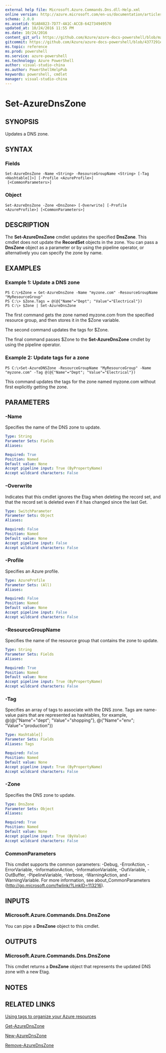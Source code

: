 ```yaml
---
external help file: Microsoft.Azure.Commands.Dns.dll-Help.xml
online version: http://azure.microsoft.com/en-us/documentation/articles/azure-preview-portal-using-tags/
schema: 2.0.0
ms.assetid: 91AB4823-7D77-4A1C-ACCB-642734949570
updated_at: 10/24/2016 11:55 PM
ms.date: 10/24/2016
content_git_url: https://github.com/Azure/azure-docs-powershell/blob/master/azureps-cmdlets-docs/ResourceManager/AzureRM.DNS/v0.9.8/Set-AzureDnsZone.md
gitcommit: https://github.com/Azure/azure-docs-powershell/blob/4377291ee360e58e2c1c5d644155daf6a0279055/azureps-cmdlets-docs/ResourceManager/AzureRM.DNS/v0.9.8/Set-AzureDnsZone.md
ms.topic: reference
ms.prod: powershell
ms.service: azure-powershell
ms.technology: Azure PowerShell
author: visual-studio-china
ms.author: PowerShellHelpPub
keywords: powershell, cmdlet
manager: visual-studio-china
---
```


# Set-AzureDnsZone

## SYNOPSIS
Updates a DNS zone.

## SYNTAX

### Fields
```
Set-AzureDnsZone -Name <String> -ResourceGroupName <String> [-Tag <Hashtable[]>] [-Profile <AzureProfile>]
 [<CommonParameters>]
```

### Object
```
Set-AzureDnsZone -Zone <DnsZone> [-Overwrite] [-Profile <AzureProfile>] [<CommonParameters>]
```

## DESCRIPTION
The **Set-AzureDnsZone** cmdlet updates the specified **DnsZone**.
This cmdlet does not update the **RecordSet** objects in the zone.
You can pass a **DnsZone** object as a parameter or by using the pipeline operator, or alternatively you can specify the zone by name.

## EXAMPLES

### Example 1: Update a DNS zone
```
PS C:\>$Zone = Get-AzureDnsZone -Name "myzone.com" -ResourceGroupName "MyResourceGroup"  
PS C:\> $Zone.Tags = @(@{"Name"="Dept"; "Value"="Electrical"})
PS C:\> $Zone | Set-AzureDnsZone
```

The first command gets the zone named myzone.com from the specified resource group, and then stores it in the $Zone variable.

The second command updates the tags for $Zone.

The final command passes $Zone to the **Set-AzureDnsZone** cmdlet by using the pipeline operator.

### Example 2: Update tags for a zone
```
PS C:\>Set-AzureDNSZone -ResourceGroupName "MyResourceGroup" -Name "myzone.com" -Tag @(@{"Name"="Dept"; "Value"="Electrical"})
```

This command updates the tags for the zone named myzone.com without first explicitly getting the zone.

## PARAMETERS

### -Name
Specifies the name of the DNS zone to update.

```yaml
Type: String
Parameter Sets: Fields
Aliases: 

Required: True
Position: Named
Default value: None
Accept pipeline input: True (ByPropertyName)
Accept wildcard characters: False
```

### -Overwrite
Indicates that this cmdlet ignores the Etag when deleting the record set, and that the record set is deleted even if it has changed since the last Get.

```yaml
Type: SwitchParameter
Parameter Sets: Object
Aliases: 

Required: False
Position: Named
Default value: None
Accept pipeline input: False
Accept wildcard characters: False
```

### -Profile
Specifies an Azure profile.

```yaml
Type: AzureProfile
Parameter Sets: (All)
Aliases: 

Required: False
Position: Named
Default value: None
Accept pipeline input: False
Accept wildcard characters: False
```

### -ResourceGroupName
Specifies the name of the resource group that contains the zone to update.

```yaml
Type: String
Parameter Sets: Fields
Aliases: 

Required: True
Position: Named
Default value: None
Accept pipeline input: True (ByPropertyName)
Accept wildcard characters: False
```

### -Tag
Specifies an array of tags to associate with the DNS zone.
Tags are name-value pairs that are represented as hashtables, for example, @(@{"Name"="dept"; "Value"="shopping"}, @{"Name"="env"; "Value"="production"})

```yaml
Type: Hashtable[]
Parameter Sets: Fields
Aliases: Tags

Required: False
Position: Named
Default value: None
Accept pipeline input: True (ByPropertyName)
Accept wildcard characters: False
```

### -Zone
Specifies the DNS zone to update.

```yaml
Type: DnsZone
Parameter Sets: Object
Aliases: 

Required: True
Position: Named
Default value: None
Accept pipeline input: True (ByValue)
Accept wildcard characters: False
```

### CommonParameters
This cmdlet supports the common parameters: -Debug, -ErrorAction, -ErrorVariable, -InformationAction, -InformationVariable, -OutVariable, -OutBuffer, -PipelineVariable, -Verbose, -WarningAction, and -WarningVariable. For more information, see about_CommonParameters (http://go.microsoft.com/fwlink/?LinkID=113216).

## INPUTS

### Microsoft.Azure.Commands.Dns.DnsZone
You can pipe a **DnsZone** object to this cmdlet.

## OUTPUTS

### Microsoft.Azure.Commands.Dns.DnsZone
This cmdlet returns a **DnsZone** object that represents the updated DNS zone with a new Etag.

## NOTES

## RELATED LINKS

[Using tags to organize your Azure resources](http://azure.microsoft.com/en-us/documentation/articles/azure-preview-portal-using-tags/)

[Get-AzureDnsZone](./Get-AzureDnsZone.md)

[New-AzureDnsZone](./New-AzureDnsZone.md)

[Remove-AzureDnsZone](./Remove-AzureDnsZone.md)


